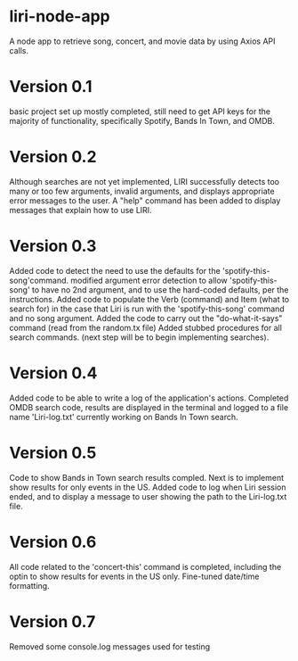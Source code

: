 # liri-node-app
A node app to retrieve song, concert, and movie data by using Axios API calls.

# Version 0.1 
basic project set up mostly completed, still need to get API keys for the majority of functionality, specifically Spotify, Bands In Town, and OMDB.

# Version 0.2
Although searches are not yet implemented, LIRI successfully detects too many or too few arguments, invalid arguments, and displays appropriate error messages to the user.
A "help" command has been added to display messages that explain how to use LIRI.

# Version 0.3
Added code to detect the need to use the defaults for the 'spotify-this-song'command. modified argument error detection to allow 'spotify-this-song' to have no 2nd argument, and to use the hard-coded defaults, per the instructions.
Added code to populate the Verb (command) and Item (what to search for) in the case that Liri is run with the 'spotify-this-song' command and no song argument.
Added the code to carry out the "do-what-it-says" command (read from the random.tx file)
Added stubbed procedures for all search commands. (next step will be to begin implementing searches).

# Version 0.4
Added code to be able to write a log of the application's actions. Completed OMDB search code, results are displayed in the terminal and logged to a file name 'Liri-log.txt'
currently working on Bands In Town search.

# Version 0.5
Code to show Bands in Town search results compled. Next is to implement show results for only events in the US.
Added code to log when Liri session ended, and to display a message to user showing the path to the Liri-log.txt file.

# Version 0.6
All code related to the 'concert-this' command is completed, including the optin to show results for events in the US only. Fine-tuned date/time formatting.

# Version 0.7
Removed some console.log messages used for testing

